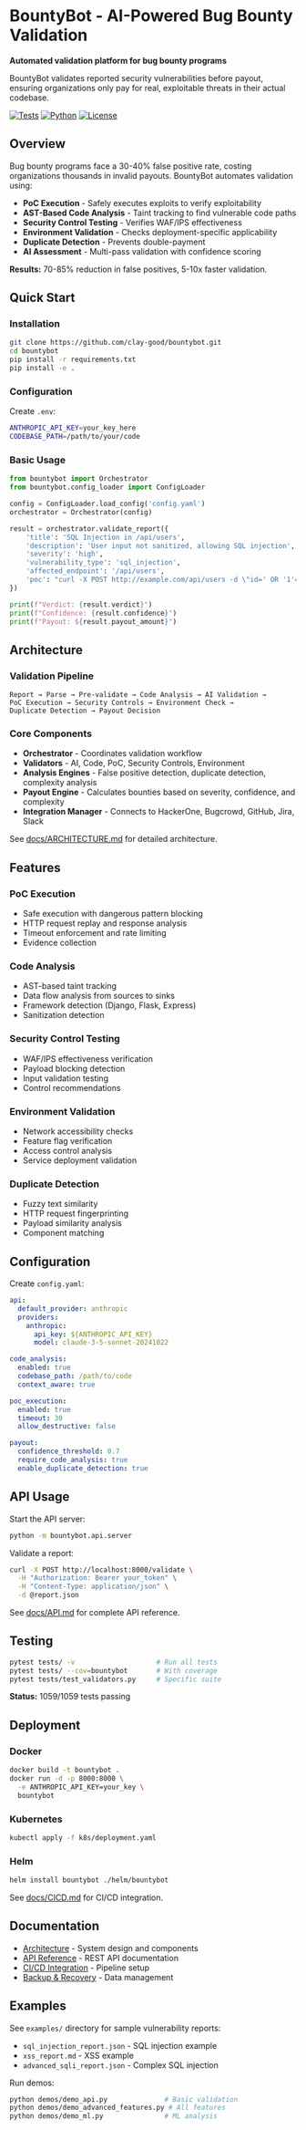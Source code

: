 # BountyBot - AI-Powered Bug Bounty Validation

**Automated validation platform for bug bounty programs**

BountyBot validates reported security vulnerabilities before payout, ensuring organizations only pay for real, exploitable threats in their actual codebase.

[![Tests](https://img.shields.io/badge/tests-1059%20passing-brightgreen)](./tests)
[![Python](https://img.shields.io/badge/python-3.9%2B-blue)](https://www.python.org/)
[![License](https://img.shields.io/badge/license-MIT-blue.svg)](./LICENSE)

## Overview

Bug bounty programs face a 30-40% false positive rate, costing organizations thousands in invalid payouts. BountyBot automates validation using:

- **PoC Execution** - Safely executes exploits to verify exploitability
- **AST-Based Code Analysis** - Taint tracking to find vulnerable code paths
- **Security Control Testing** - Verifies WAF/IPS effectiveness
- **Environment Validation** - Checks deployment-specific applicability
- **Duplicate Detection** - Prevents double-payment
- **AI Assessment** - Multi-pass validation with confidence scoring

**Results:** 70-85% reduction in false positives, 5-10x faster validation.

## Quick Start

### Installation

```bash
git clone https://github.com/clay-good/bountybot.git
cd bountybot
pip install -r requirements.txt
pip install -e .
```

### Configuration

Create `.env`:
```bash
ANTHROPIC_API_KEY=your_key_here
CODEBASE_PATH=/path/to/your/code
```

### Basic Usage

```python
from bountybot import Orchestrator
from bountybot.config_loader import ConfigLoader

config = ConfigLoader.load_config('config.yaml')
orchestrator = Orchestrator(config)

result = orchestrator.validate_report({
    'title': 'SQL Injection in /api/users',
    'description': 'User input not sanitized, allowing SQL injection',
    'severity': 'high',
    'vulnerability_type': 'sql_injection',
    'affected_endpoint': '/api/users',
    'poc': "curl -X POST http://example.com/api/users -d \"id=' OR '1'='1\""
})

print(f"Verdict: {result.verdict}")
print(f"Confidence: {result.confidence}")
print(f"Payout: ${result.payout_amount}")
```

## Architecture

### Validation Pipeline

```
Report → Parse → Pre-validate → Code Analysis → AI Validation →
PoC Execution → Security Controls → Environment Check →
Duplicate Detection → Payout Decision
```

### Core Components

- **Orchestrator** - Coordinates validation workflow
- **Validators** - AI, Code, PoC, Security Controls, Environment
- **Analysis Engines** - False positive detection, duplicate detection, complexity analysis
- **Payout Engine** - Calculates bounties based on severity, confidence, and complexity
- **Integration Manager** - Connects to HackerOne, Bugcrowd, GitHub, Jira, Slack

See [docs/ARCHITECTURE.md](./docs/ARCHITECTURE.md) for detailed architecture.

## Features

### PoC Execution
- Safe execution with dangerous pattern blocking
- HTTP request replay and response analysis
- Timeout enforcement and rate limiting
- Evidence collection

### Code Analysis
- AST-based taint tracking
- Data flow analysis from sources to sinks
- Framework detection (Django, Flask, Express)
- Sanitization detection

### Security Control Testing
- WAF/IPS effectiveness verification
- Payload blocking detection
- Input validation testing
- Control recommendations

### Environment Validation
- Network accessibility checks
- Feature flag verification
- Access control analysis
- Service deployment validation

### Duplicate Detection
- Fuzzy text similarity
- HTTP request fingerprinting
- Payload similarity analysis
- Component matching

## Configuration

Create `config.yaml`:

```yaml
api:
  default_provider: anthropic
  providers:
    anthropic:
      api_key: ${ANTHROPIC_API_KEY}
      model: claude-3-5-sonnet-20241022

code_analysis:
  enabled: true
  codebase_path: /path/to/code
  context_aware: true

poc_execution:
  enabled: true
  timeout: 30
  allow_destructive: false

payout:
  confidence_threshold: 0.7
  require_code_analysis: true
  enable_duplicate_detection: true
```

## API Usage

Start the API server:
```bash
python -m bountybot.api.server
```

Validate a report:
```bash
curl -X POST http://localhost:8000/validate \
  -H "Authorization: Bearer your_token" \
  -H "Content-Type: application/json" \
  -d @report.json
```

See [docs/API.md](./docs/API.md) for complete API reference.

## Testing

```bash
pytest tests/ -v                    # Run all tests
pytest tests/ --cov=bountybot       # With coverage
pytest tests/test_validators.py     # Specific suite
```

**Status:** 1059/1059 tests passing

## Deployment

### Docker
```bash
docker build -t bountybot .
docker run -d -p 8000:8000 \
  -e ANTHROPIC_API_KEY=your_key \
  bountybot
```

### Kubernetes
```bash
kubectl apply -f k8s/deployment.yaml
```

### Helm
```bash
helm install bountybot ./helm/bountybot
```

See [docs/CICD.md](./docs/CICD.md) for CI/CD integration.

## Documentation

- [Architecture](./docs/ARCHITECTURE.md) - System design and components
- [API Reference](./docs/API.md) - REST API documentation
- [CI/CD Integration](./docs/CICD.md) - Pipeline setup
- [Backup & Recovery](./docs/BACKUP.md) - Data management

## Examples

See `examples/` directory for sample vulnerability reports:
- `sql_injection_report.json` - SQL injection example
- `xss_report.md` - XSS example
- `advanced_sqli_report.json` - Complex SQL injection

Run demos:
```bash
python demos/demo_api.py              # Basic validation
python demos/demo_advanced_features.py # All features
python demos/demo_ml.py               # ML analysis
```
